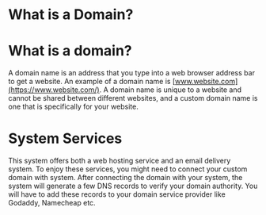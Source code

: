 # What is a Domain?

# What is a domain?

A domain name is an address that you type into a web browser address bar to get a website. An example of a domain name is [www.website.com](https://www.website.com/). A domain name is unique to a website and cannot be shared between different websites, and a custom domain name is one that is specifically for your website.

# System Services

This system offers both a web hosting service and an email delivery system. To enjoy these services, you might need to connect your custom domain with system. After connecting the domain with your system, the system will generate a few DNS records to verify your domain authority. You will have to add these records to your domain service provider like Godaddy, Namecheap etc.